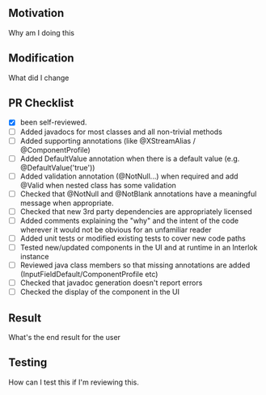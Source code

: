 ## Motivation

Why am I doing this

## Modification

What did I change

## PR Checklist

- [x] been self-reviewed.
- [ ] Added javadocs for most classes and all non-trivial methods
- [ ] Added supporting annotations (like @XStreamAlias / @ComponentProfile)
- [ ] Added DefaultValue annotation when there is a default value (e.g. @DefaultValue('true'))
- [ ] Added validation annotation (@NotNull...) when required and add @Valid when nested class has some validation
- [ ] Checked that @NotNull and @NotBlank annotations have a meaningful message when appropriate.
- [ ] Checked that new 3rd party dependencies are appropriately licensed
- [ ] Added comments explaining the "why" and the intent of the code wherever it would not be obvious for an unfamiliar reader
- [ ] Added unit tests or modified existing tests to cover new code paths
- [ ] Tested new/updated components in the UI and at runtime in an Interlok instance
- [ ] Reviewed java class members so that missing annotations are added (InputFieldDefault/ComponentProfile etc)
- [ ] Checked that javadoc generation doesn't report errors
- [ ] Checked the display of the component in the UI

## Result

What's the end result for the user

## Testing

How can I test this if I'm reviewing this.

